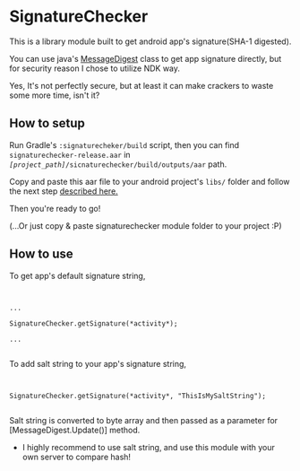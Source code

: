 # SignatureChecker

This is a library module built to get android app's signature(SHA-1 digested).

You can use java's [MessageDigest](https://docs.oracle.com/javase/7/docs/api/java/security/MessageDigest.html) class to get app signature directly,
but for security reason I chose to utilize NDK way. 

Yes, It's not perfectly secure, but at least it can make crackers to waste some more time, isn't it?

## How to setup

Run Gradle's <code>:signaturecheker/build</code> script, 
then you can find <code>signaturechecker-release.aar</code> in <code>*[project_path]*/sicnaturechecker/build/outputs/aar</code> path.

Copy and paste this aar file to your android project's <code>libs/</code> folder and follow the next step [described here.](https://stackoverflow.com/a/34919810)

Then you're ready to go!



(...Or just copy & paste signaturechecker module folder to your project :P)


## How to use

To get app's default signature string,
<pre><code>

...

SignatureChecker.getSignature(*activity*);

...

</code></pre>

To add salt string to your app's signature string,

<pre><code>

SignatureChecker.getSignature(*activity*, "ThisIsMySaltString");

</code></pre>

Salt string is converted to byte array and then passed as a parameter for [MessageDigest.Update()] method.

* I highly recommend to use salt string, and use this module with your own server to compare hash!
